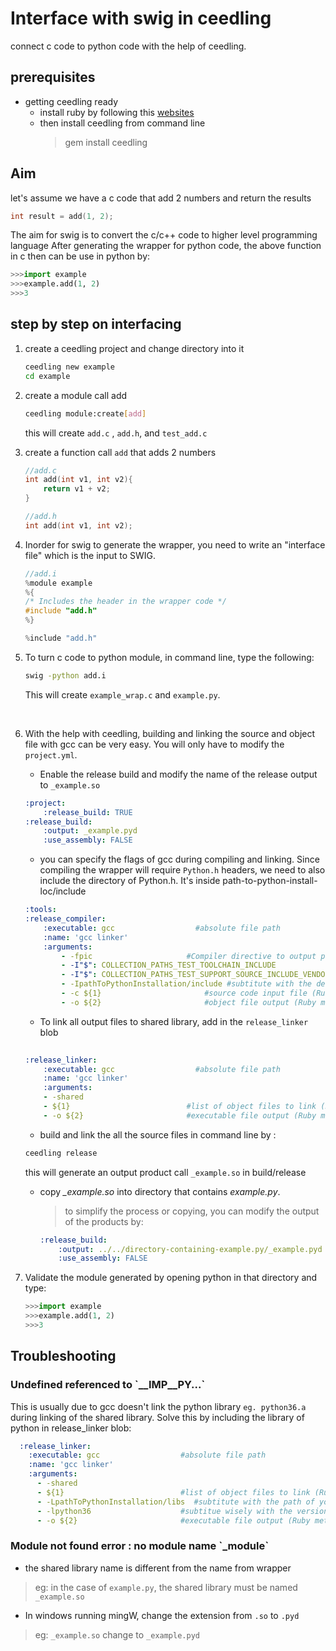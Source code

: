 # Interface with swig in ceedling
connect c code to python code with the help of ceedling.

## prerequisites
* getting ceedling ready
    * install ruby by following this [websites](https://www.ruby-lang.org/en/documentation/installation/)
    * then install ceedling from command line
        > gem install ceedling

## Aim
let's assume we have a c code that add 2 numbers and return the results
```c
int result = add(1, 2);
```
The aim for swig is to convert the c/c++ code to higher level programming language
After generating the wrapper for python code, the above function in c then can be use in python by:
```python
>>>import example
>>>example.add(1, 2)
>>>3
```

##  step by step on interfacing
1. create a ceedling project and change directory into it
    ```sh
    ceedling new example
    cd example
    ```
    
2. create a module call add
    ```sh
    ceedling module:create[add]
    ```
    this will create `add.c` , `add.h`, and `test_add.c`
    <br />
3. create a function call `add` that adds 2 numbers
    ```c
    //add.c
    int add(int v1, int v2){
        return v1 + v2;
    }
    ```
    ```c
    //add.h
    int add(int v1, int v2);
    ```
4.  Inorder for swig to generate the wrapper, you need to write an "interface file" which is the input to SWIG. 

    ```c
    //add.i
    %module example
    %{
    /* Includes the header in the wrapper code */
    #include "add.h"
    %}
    
    %include "add.h"
    ```

5. To turn c code to python module, in command line, type the following: 
    ```sh
    swig -python add.i
    ```
    This will create `example_wrap.c` and `example.py`.

<br />

6. With the help with ceedling, building and linking the source and object file with gcc can be very easy. You will only have to modify the `project.yml`. 

    * Enable the release build and modify the name of the release output to `_example.so`
    ```yaml
    :project:
        :release_build: TRUE
    :release_build:
        :output: _example.pyd
        :use_assembly: FALSE
    ```
    * you can specify the flags of gcc during compiling and linking. Since compiling the wrapper will require `Python.h` headers, we need to also include the directory of Python.h. It's inside path-to-python-install-loc/include
    ```yaml
    :tools:
    :release_compiler:
        :executable: gcc                  #absolute file path
        :name: 'gcc linker'
        :arguments:
            - -fpic                     #Compiler directive to output position independent code, a characteristic required by shared libraries
            - -I"$": COLLECTION_PATHS_TEST_TOOLCHAIN_INCLUDE               #expands to -I search paths
            - -I"$": COLLECTION_PATHS_TEST_SUPPORT_SOURCE_INCLUDE_VENDOR   #expands to -I search paths
            - -IpathToPythonInstallation/include #subtitute with the designated python dir / include
            - -c ${1}                       #source code input file (Ruby method call param list sub)
            - -o ${2}                       #object file output (Ruby method call param li
    ```
    * To link all output files to shared library, add in the `release_linker` blob
    ```yaml
          
    :release_linker:
        :executable: gcc                  #absolute file path
        :name: 'gcc linker'
        :arguments:
        - -shared
        - ${1}                          #list of object files to link (Ruby method call param list sub)
        - -o ${2}                       #executable file output (Ruby method call param list sub)
    ```
    * build and link the all the source files in command line by :
    ```sh
    ceedling release
    ```
    this will generate an output product call `_example.so` in build/release
    * copy *_example.so* into directory that contains *example.<span>py*.
        > to simplify the process or copying, you can modify the output of the products by:
        ```yaml
        :release_build:
            :output: ../../directory-containing-example.py/_example.pyd 
            :use_assembly: FALSE
        ```
7. Validate the module generated by opening python in that directory and type:
    ```python
    >>>import example
    >>>example.add(1, 2)
    >>>3
    ```


## Troubleshooting
### Undefined referenced to \`__IMP__PY...`
This is usually due to gcc doesn't link the python library `eg. python36.a` during linking of the shared library. Solve this by including the library of python in release_linker blob:
```yaml
  :release_linker:
    :executable: gcc                  #absolute file path
    :name: 'gcc linker'
    :arguments:
      - -shared
      - ${1}                          #list of object files to link (Ruby method call param list sub)
      - -LpathToPythonInstallation/libs  #subtitute with the path of your python installation
      - -lpython36                    #subtitue wisely with the version number of the python
      - -o ${2}                       #executable file output (Ruby method call param list sub)

```
### Module not found error : no module name \`_module`
* the shared library name is different from the name from wrapper
> eg: in the case of `example.py`, the shared library must be named `_example.so` 
* In windows running mingW, change the extension from `.so` to `.pyd`
> eg: `_example.so` change to `_example.pyd`